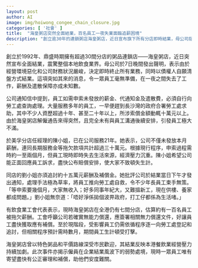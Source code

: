 ```yaml
---
layout: post
author: AI
image: img/hoiwong_congee_chain_closure.jpg
categories: [ '社會' ]
title:  "海皇粥店突然全面結業，百名員工一夜失業面臨追薪困境"
description: "創立逾30年的連鎖粥店海皇粥店，近日宣布旗下所有分店即時結業，母公司指出經營環境惡化及財困成因。消息突如其來，過百名員工即時失業，數十萬元薪酬與補償前路未明，多年服務資深員工嘆供樓、養家壓力爆煲。現階段員工需自行向勞工處追討欠款，但申索需時數月；工會促公司配合清盤程序，協助員工盡快獲合理賠償。事件引發業界關注本港餐飲業困境與僱員勞工保障問題。"
---
```

創立於1992年、鼎盛時期擁有超過30間分店的粥品連鎖店——海皇粥店，近日突然宣布全面結業，震驚整個本地飲食業界。母公司於7日晚間發出聲明，表示由於經營環境惡化和公司財務狀況嚴峻，決定即時終止所有業務，同時以債權人自願清盤方式結業。這項突如其來的消息，令一眾員工毫無準備，在一夜之間失去了工作，薪酬及遣散保障亦成未知數。

公司通知信中提到，員工如需申索未發放的薪金、代通知金及遣散費，必須自行向勞工處查詢處理。大量服務多年的員工，一早便趕到長沙灣的政府合署勞工處求助，其中不少人資歷超過十年、甚至二十年以上，所涉索償金額動輒十萬元以上。由於海皇粥店解僱通告來得突然，且完全未有與員工溝通後續安排，引發員工極大不滿。

於美孚分店任經理的陳小姐，已在公司服務21年。她表示，公司不僅未發放本月薪酬，連同長期服務金等拖欠款項共計超過三十萬元。根據現行程序，申索過程需時約一至兩個月，但員工現時即時失去生活來源，經濟壓力沉重。陳小姐希望公司能正面回應員工訴求，盡快公布賠償安排，使大家不致頓失生計。

同店的劉小姐亦須追討約十五萬元薪酬及補償金。她批評公司於結業當日下午才發出通知，處理手法極為草率，將員工推向勞工處自救，令不少年長員工束手無策。「等申索要幾個月，大家無收入；好多同事年紀大，又難搵新工，現在供樓、養家都成問題。」劉小姐無奈道：「唔好淨係拋個波畀政府，打工仔都係為生活啫。」

有飲食業工會代表表示，現時海皇粥店在全港仍有七間分店，估算約有一百名員工被拖欠薪酬。工會呼籲公司若確實無能力償還，應簽署相關無力償還文件，好讓員工盡快獲取應有補償。至於現階段，受影響員工仍需依循程序逐一向勞工處登記和追討，但相關程序預計需時數月，期間員工生計頓受打擊。

海皇粥店曾以特色粥品和平價路線深受市民歡迎，其結業反映本港餐飲業經營壓力持續加劇。此次事件亦揭示僱員在企業結業風波下的弱勢處境，現時一眾員工唯有寄望盡快有公正審理和補償，助他們安度難關。